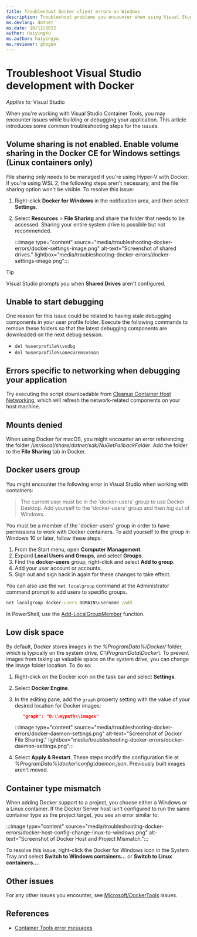 ```yaml
---
title: Troubleshoot Docker client errors on Windows
description: Troubleshoot problems you encounter when using Visual Studio to create and deploy web apps to Docker on Windows by using Visual Studio.
ms.devlang: dotnet
ms.date: 10/12/2022
author: HaiyingYu
ms.author: haiyingyu
ms.reviewer: ghogen
---
```

# Troubleshoot Visual Studio development with Docker

_Applies to:_&nbsp;Visual Studio

When you're working with Visual Studio Container Tools, you may encounter issues while building or debugging your application. This article introduces some common troubleshooting steps for the issues.

## Volume sharing is not enabled. Enable volume sharing in the Docker CE for Windows settings (Linux containers only)

File sharing only needs to be managed if you're using Hyper-V with Docker. If you're using WSL 2, the following steps aren't necessary, and the file sharing option won't be visible. To resolve this issue:

1. Right-click **Docker for Windows** in the notification area, and then select **Settings**.
1. Select **Resources** > **File Sharing** and share the folder that needs to be accessed. Sharing your entire system drive is possible but not recommended.

    :::image type="content" source="media/troubleshooting-docker-errors/docker-settings-image.png" alt-text="Screenshot of shared drives." lightbox="media/troubleshooting-docker-errors/docker-settings-image.png":::

> [!TIP]
> Visual Studio prompts you when **Shared Drives** aren't configured.

## Unable to start debugging

One reason for this issue could be related to having stale debugging components in your user profile folder. Execute the following commands to remove these folders so that the latest debugging components are downloaded on the next debug session.

- `del %userprofile%\vsdbg`
- `del %userprofile%\onecoremsvsmon`

## Errors specific to networking when debugging your application

Try executing the script downloadable from [Cleanup Container Host Networking](https://github.com/MicrosoftDocs/Virtualization-Documentation/tree/master/windows-server-container-tools/CleanupContainerHostNetworking),
which will refresh the network-related components on your host machine.

## Mounts denied

When using Docker for macOS, you might encounter an error referencing the folder _/usr/local/share/dotnet/sdk/NuGetFallbackFolder_. Add the folder to the **File Sharing** tab in Docker.

## Docker users group

You might encounter the following error in Visual Studio when working with containers:

> The current user must be in the 'docker-users' group to use Docker Desktop.
> Add yourself to the 'docker-users' group and then log out of Windows.

You must be a member of the 'docker-users' group in order to have permissions to work with Docker containers. To add yourself to the group in Windows 10 or later, follow these steps:

1. From the Start menu, open **Computer Management**.
1. Expand **Local Users and Groups**, and select **Groups**.
1. Find the **docker-users** group, right-click and select **Add to group**.
1. Add your user account or accounts.
1. Sign out and sign back in again for these changes to take effect.

You can also use the `net localgroup` command at the Administrator command prompt to add users to specific groups.

```cmd
net localgroup docker-users DOMAIN\username /add
```

In PowerShell, use the [Add-LocalGroupMember](/powershell/module/microsoft.powershell.localaccounts/add-localgroupmember) function.

## Low disk space

By default, Docker stores images in the *%ProgramData%/Docker/* folder, which is typically on the system drive, *C:\ProgramData\Docker\\*. To prevent images from taking up valuable space on the system drive, you can change the image folder location. To do so:

 1. Right-click on the Docker icon on the task bar and select **Settings**.
 1. Select **Docker Engine**.
 1. In the editing pane, add the `graph` property setting with the value of your desired location for Docker images:

      ```json
         "graph": "D:\\mypath\\images"
      ```

       :::image type="content" source="media/troubleshooting-docker-errors/docker-daemon-settings.png" alt-text="Screenshot of Docker File Sharing." lightbox="media/troubleshooting-docker-errors/docker-daemon-settings.png":::

 1. Select **Apply & Restart**.
    These steps modify the configuration file at *%ProgramData%\docker\config\daemon.json*. Previously built images aren't moved.

## Container type mismatch

When adding Docker support to a project, you choose either a Windows or a Linux container. If the Docker Server host isn't configured to run the same container type as the project target, you see an error similar to:

:::image type="content" source="media/troubleshooting-docker-errors/docker-host-config-change-linux-to-windows.png" alt-text="Screenshot of Docker Host and Project Mismatch.":::

To resolve this issue, right-click the Docker for Windows icon in the System Tray and select **Switch to Windows containers...** or **Switch to Linux containers...**.

## Other issues

For any other issues you encounter, see [Microsoft/DockerTools](https://github.com/microsoft/dockertools/issues) issues.

## References

- [Container Tools error messages](/visualstudio/containers/container-tools-error-messages)
